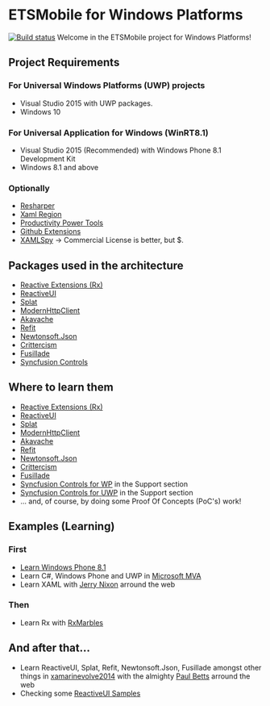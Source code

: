 # ETSMobile for Windows Platforms
[![Build status](https://ci.appveyor.com/api/projects/status/tgkj12vu87sgp9rf/branch/master?svg=true)](https://ci.appveyor.com/project/martingemme/etsmobile-windowsplatforms/branch/master)
Welcome in the ETSMobile project for Windows Platforms!

## Project Requirements
### For Universal Windows Platforms (UWP) projects
* Visual Studio 2015 with UWP packages.
* Windows 10

### For Universal Application for Windows (WinRT8.1)
* Visual Studio 2015 (Recommended) with Windows Phone 8.1 Development Kit
* Windows 8.1 and above

### Optionally
* [Resharper](https://www.jetbrains.com/resharper/)
* [Xaml Region](https://visualstudiogallery.msdn.microsoft.com/3c534623-bb05-417f-afc0-c9e26bf0e177)
* [Productivity Power Tools](https://visualstudiogallery.msdn.microsoft.com/d0d33361-18e2-46c0-8ff2-4adea1e34fef)
* [Github Extensions](https://visualstudio.github.com/)
* [XAMLSpy](http://xamlspy.com/) -> Commercial License is better, but $.

## Packages used in the architecture
* [Reactive Extensions (Rx)](https://msdn.microsoft.com/en-ca/data/gg577609.aspx)
* [ReactiveUI](http://reactiveui.net/)
* [Splat](https://github.com/paulcbetts/splat)
* [ModernHttpClient](https://github.com/paulcbetts/ModernHttpClient)
* [Akavache](https://github.com/akavache/Akavache)
* [Refit](https://github.com/paulcbetts/refit)
* [Newtonsoft.Json](https://www.nuget.org/packages/Newtonsoft.Json)
* [Crittercism](http://www.crittercism.com/)
* [Fusillade](https://github.com/paulcbetts/fusillade)
* [Syncfusion Controls](http://www.syncfusion.com/)

## Where to learn them
* [Reactive Extensions (Rx)](http://www.introtorx.com/content/v1.0.10621.0/01_WhyRx.html)
* [ReactiveUI](http://docs.reactiveui.net/en/index.html)
* [Splat](https://github.com/paulcbetts/splat)
* [ModernHttpClient](https://github.com/paulcbetts/ModernHttpClient)
* [Akavache](https://github.com/akavache/Akavache)
* [Refit](https://github.com/paulcbetts/refit)
* [Newtonsoft.Json](https://www.nuget.org/packages/Newtonsoft.Json)
* [Crittercism](http://www.crittercism.com/)
* [Fusillade](https://github.com/paulcbetts/fusillade)
* [Syncfusion Controls for WP](http://www.syncfusion.com/products/windows-phone) in the Support section
* [Syncfusion Controls for UWP](http://www.syncfusion.com/products/uwp) in the Support section
* ... and, of course, by doing some Proof Of Concepts (PoC's) work!

## Examples (Learning)
### First
* [Learn Windows Phone 8.1](https://channel9.msdn.com/Series/Windows-Phone-8-1-Development-for-Absolute-Beginners)
* Learn C#, Windows Phone and UWP in [Microsoft MVA](https://mva.microsoft.com/)
* Learn XAML with [Jerry Nixon](http://blog.jerrynixon.com/) arround the web

### Then
* Learn Rx with [RxMarbles](http://rxmarbles.com/)

## And after that...
* Learn ReactiveUI, Splat, Refit, Newtonsoft.Json, Fusillade amongst other things in [xamarinevolve2014](https://github.com/paulcbetts/xamarinevolve2014) with the almighty [Paul Betts](https://github.com/paulcbetts) arround the web
* Checking some [ReactiveUI Samples](https://github.com/reactiveui/ReactiveUI/issues/979)
